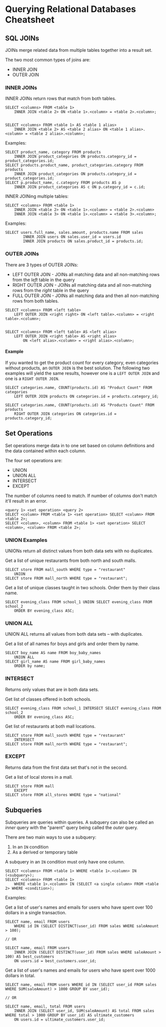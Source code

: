 # Querying Relational Databases Cheatsheet

## SQL JOINs

JOINs merge related data from multiple tables together into a result set.

The two most common types of joins are:

* INNER JOIN
* OUTER JOIN


### INNER JOINs

INNER JOINs return rows that match from both tables.

```
SELECT <columns> FROM <table 1> 
    INNER JOIN <table 2> ON <table 1>.<column> = <table 2>.<column>;


SELECT <columns> FROM <table 1> AS <table 1 alias> 
    INNER JOIN <table 2> AS <table 2 alias> ON <table 1 alias>.<column> = <table 2 alias>.<column>;

```

Examples:

```
SELECT product_name, category FROM products
    INNER JOIN product_categories ON products.category_id = product_categories.id;
SELECT products.product_name, product_categories.category FROM products
    INNER JOIN product_categories ON products.category_id = product_categories.id;
SELECT p.product_name, c.category FROM products AS p
    INNER JOIN product_categories AS c ON p.category_id = c.id;        
```

INNER JOINing multiple tables:

```
SELECT <columns> FROM <table 1> 
    INNER JOIN <table 2> ON <table 1>.<column> = <table 2>.<column>
    INNER JOIN <table 3> ON <table 1>.<column> = <table 3>.<column>;
```

Examples:

```
SELECT users.full_name, sales.amount, products.name FROM sales 
        INNER JOIN users ON sales.user_id = users.id
        INNER JOIN products ON sales.product_id = products.id;
```

### OUTER JOINs

There are 3 types of OUTER JOINs:

* LEFT OUTER JOIN - JOINs all matching data and all non-matching rows from the _left_ table in the query
* RIGHT OUTER JOIN - JOINs all matching data and all non-matching rows from the _right_ table in the query
* FULL OUTER JOIN - JOINs all matching data and then all non-matching rows from both tables.

```
SELECT <columns> FROM <left table> 
    LEFT OUTER JOIN <right right> ON <left table>.<column> = <right table>.<column>;


SELECT <columns> FROM <left table> AS <left alias> 
    LEFT OUTER JOIN <right table> AS <right alias> 
        ON <left alias>.<column> = <right alias>.<column>;

```

#### Example

If you wanted to get the product count for every category, 
even categories without products, an `OUTER JOIN` is the best solution. 
The following two examples will yield the same results, however one is a `LEFT OUTER JOIN` and one is a `RIGHT OUTER JOIN`.

```
SELECT categories.name, COUNT(products.id) AS "Product Count" FROM categories
    LEFT OUTER JOIN products ON categories.id = products.category_id;

SELECT categories.name, COUNT(products.id) AS "Products Count" FROM products
    RIGHT OUTER JOIN categories ON categories.id = products.category_id;
```

## Set Operations


Set operations merge data in to one set based on column definitions and the data contained within each column.

The four set operations are:

* UNION
* UNION ALL
* INTERSECT
* EXCEPT

The number of columns need to match. If number of columns don't match it'll result in an error.

```
<query 1> <set operation> <query 2>
SELECT <column> FROM <table 1> <set operation> SELECT <column> FROM <table 2>;
SELECT <column>, <column> FROM <table 1> <set operation> SELECT <column>, <column> FROM <table 2>;
```

### UNION Examples

UNIONs return all distinct values from both data sets with no duplicates.

Get a list of unique restaurants from both north and south malls.

```
SELECT store FROM mall_south WHERE type = "restaurant"
    UNION 
SELECT store FROM mall_north WHERE type = "restaurant";
```

Get a list of unique classes taught in two schools. Order them by their class name.

```
SELECT evening_class FROM school_1 UNION SELECT evening_class FROM school_2
    ORDER BY evening_class ASC;
```

### UNION ALL

UNION ALL returns all values from both data sets – with duplicates.

Get a list of all names for boys and girls and order them by name.

```
SELECT boy_name AS name FROM boy_baby_names 
    UNION ALL 
SELECT girl_name AS name FROM girl_baby_names
    ORDER by name;
```

### INTERSECT

Returns only values that are in both data sets.

Get list of classes offered in both schools.

```
SELECT evening_class FROM school_1 INTERSECT SELECT evening_class FROM school_2
    ORDER BY evening_class ASC;
```
Get list of restaurants at both mall locations.

```
SELECT store FROM mall_south WHERE type = "restaurant"
    INTERSECT 
SELECT store FROM mall_north WHERE type = "restaurant";
```

### EXCEPT

Returns data from the first data set that's not in the second.

Get a list of local stores in a mall.

```
SELECT store FROM mall
    EXCEPT
SELECT store FROM all_stores WHERE type = "national"
```


## Subqueries

Subqueries are queries within queries. A subquery can also be called an _inner_ query with the "parent" query being called the _outer_ query.

There are two main ways to use a subquery:

1. In an `IN` condition
2. As a derived or temporary table

A subquery in an `IN` condition must only have one column.

```
SELECT <columns> FROM <table 1> WHERE <table 1>.<column> IN (<subquery>);
SELECT <columns> FROM <table 1> 
    WHERE <table 1>.<column> IN (SELECT <a single column> FROM <table 2> WHERE <condition>);
```

Examples:

Get a list of user's names and emails for users who have spent over 100 dollars in a single transaction.

```
SELECT name, email FROM users 
    WHERE id IN (SELECT DISTINCT(user_id) FROM sales WHERE saleAmount > 100);

// OR

SELECT name, email FROM users
    INNER JOIN (SELECT DISTINCT(user_id) FROM sales WHERE saleAmount > 100) AS best_customers
    ON users.id = best_customers.user_id;
```

Get a list of user's names and emails for users who have spent over 1000 dollars in total.

```
SELECT name, email FROM users WHERE id IN (SELECT user_id FROM sales WHERE SUM(saleAmount) > 1000 GROUP BY user_id);

// OR

SELECT name, email, total FROM users 
    INNER JOIN (SELECT user_id, SUM(saleAmount) AS total FROM sales WHERE total > 1000 GROUP BY user_id) AS ultimate_customers
    ON users.id = ultimate_customers.user_id;
```

